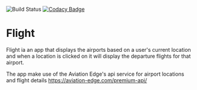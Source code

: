![Build Status](https://travis-ci.com/NalediMadlopha/flight.svg?branch=master) [![Codacy Badge](https://api.codacy.com/project/badge/Grade/cefb7435a7504eb4b581dc2c2d034ab7)](https://www.codacy.com/app/NalediMadlopha/flight?utm_source=github.com&amp;utm_medium=referral&amp;utm_content=NalediMadlopha/flight&amp;utm_campaign=Badge_Grade)

# Flight

Flight ia an app that displays the  airports based on a user's current location and when a location is clicked on it will display the departure flights for that airport.

The app make use of the Aviation Edge's api service for airport locations and flight details <https://aviation-edge.com/premium-api/>
